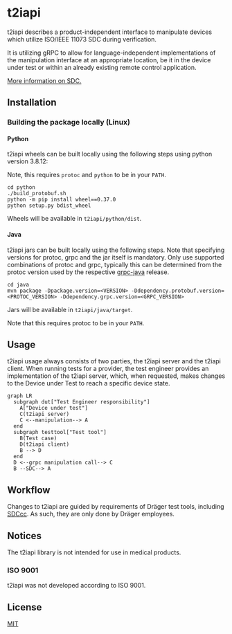 # t2iapi

t2iapi describes a product-independent interface to manipulate devices
which utilize ISO/IEEE 11073 SDC during verification.

It is utilizing gRPC to allow for language-independent implementations
of the manipulation interface at an appropriate location, be it in the
device under test or within an already existing remote control
application.

[More information on SDC.](https://en.wikipedia.org/wiki/IEEE_11073_service-oriented_device_connectivity)

## Installation

### Building the package locally (Linux)

#### Python

t2iapi wheels can be built locally using the following steps using python version 3.8.12:

Note, this requires `protoc` and `python` to be in your `PATH`.
```shell
cd python
./build_protobuf.sh
python -m pip install wheel==0.37.0
python setup.py bdist_wheel
```

Wheels will be available in `t2iapi/python/dist`.




#### Java

t2iapi jars can be built locally using the following steps.
Note that specifying versions for protoc, grpc and the jar itself is mandatory.
Only use supported combinations of protoc and grpc, typically this can be determined
from the protoc version used by the respective [grpc-java](https://github.com/grpc/grpc-java) release.

```shell
cd java
mvn package -Dpackage.version=<VERSION> -Ddependency.protobuf.version=<PROTOC_VERSION> -Ddependency.grpc.version=<GRPC_VERSION>
```

Jars will be available in `t2iapi/java/target`.

Note that this requires protoc to be in your `PATH`.

## Usage

t2iapi usage always consists of two parties, the t2iapi server and
the t2iapi client. When running tests for a provider, the test 
engineer provides an implementation of the t2iapi server, which,
when requested, makes changes to the Device under Test to reach a
specific device state.

```mermaid
graph LR
  subgraph dut["Test Engineer responsibility"]
    A["Device under test"]
    C(t2iapi server)
    C <--manipulation--> A 
  end
  subgraph testtool["Test tool"]
    B(Test case)
    D(t2iapi client)
    B --> D
  end
  D <--grpc manipulation call--> C
  B --SDC--> A
```

## Workflow
Changes to t2iapi are guided by requirements of Dräger test tools, including [SDCcc](https://github.com/Draegerwerk/sdccc).
As such, they are only done by Dräger employees.

## Notices
The t2iapi library is not intended for use in medical products.

### ISO 9001
t2iapi was not developed according to ISO 9001.

## License
[MIT](https://choosealicense.com/licenses/mit/)